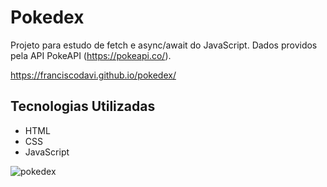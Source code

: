 # Pokedex
Projeto para estudo de fetch e async/await do JavaScript. Dados providos pela API PokeAPI (https://pokeapi.co/).

https://franciscodavi.github.io/pokedex/

## Tecnologias Utilizadas
- HTML
- CSS
- JavaScript

![pokedex](https://github.com/FranciscoDavi/pokedex/assets/51896688/7ae33089-8c2d-42ec-b823-0b61da6534c5)

